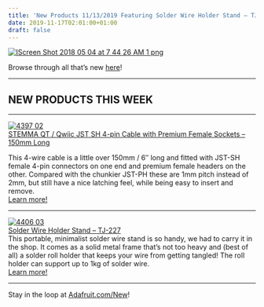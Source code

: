```yaml
---
title: 'New Products 11/13/2019 Featuring Solder Wire Holder Stand – TJ-227'
date: 2019-11-17T02:01:00+01:00
draft: false
---
```


[![IScreen Shot 2018 05 04 at 7 44 26 AM 1 png](https://cdn-blog.adafruit.com/uploads/2019/11/IIScreen-Shot-2018-05-04-at-7_44_26-AM-1_png.png "IScreen-Shot-2018-05-04-at-7_44_26-AM-1_png.png")](https://www.adafruit.com/new)  

Browse through all that’s new [here](https://www.adafruit.com/new)!

* * *

NEW PRODUCTS THIS WEEK
----------------------

* * *

[![4397 02](https://cdn-blog.adafruit.com/uploads/2019/11/I4397-02.jpg "4397-02.jpg")](https://www.adafruit.com/product/4397)  
[STEMMA QT / Qwiic JST SH 4-pin Cable with Premium Female Sockets – 150mm Long](https://www.adafruit.com/product/4397)

This 4-wire cable is a little over 150mm / 6″ long and fitted with JST-SH female 4-pin connectors on one end and premium female headers on the other. Compared with the chunkier JST-PH these are 1mm pitch instead of 2mm, but still have a nice latching feel, while being easy to insert and remove.  
[Learn more!](https://www.adafruit.com/product/4397)

* * *

[![4406 03](https://cdn-blog.adafruit.com/uploads/2019/11/I4406-03.jpg "4406-03.jpg")](https://www.adafruit.com/product/4406)  
[Solder Wire Holder Stand – TJ-227](https://www.adafruit.com/product/4406)  
This portable, minimalist solder wire stand is so handy, we had to carry it in the shop. It comes as a solid metal frame that’s not too heavy and (best of all) a solder roll holder that keeps your wire from getting tangled! The roll holder can support up to 1kg of solder wire.  
[Learn more!](https://www.adafruit.com/product/4406)

* * *

Stay in the loop at [Adafruit.com/New](https://www.adafruit.com/new)!